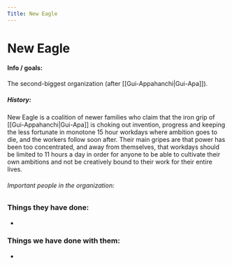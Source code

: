 ```yaml
---
Title: New Eagle
---
```

# New Eagle
#### Info / goals:
The second-biggest organization (after [[Gui-Appahanchi|Gui-Apa]]).

##### History:
New Eagle is a coalition of newer families who claim that the iron grip of [[Gui-Appahanchi|Gui-Apa]] is choking out invention, progress and keeping the less fortunate in monotone 15 hour workdays where ambition goes to die, and the workers follow soon after. Their main gripes are that power has been too concentrated, and away from themselves, that workdays should be limited to 11 hours a day in order for anyone to be able to cultivate their own ambitions and not be creatively bound to their work for their entire lives.

###### Important people in the organization:



### Things they have done:
* 

### Things we have done with them:
 *